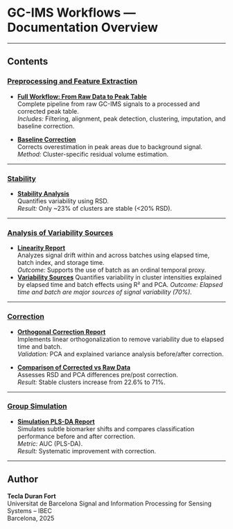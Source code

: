 # GC-IMS Workflows — Documentation Overview

---

## Contents

### [Preprocessing and Feature Extraction](Preprocessing/)

- **[Full Workflow: From Raw Data to Peak Table](Preprocessing/Full_workflow.md)**  
  Complete pipeline from raw GC-IMS signals to a processed and corrected peak table.  
  *Includes:* Filtering, alignment, peak detection, clustering, imputation, and baseline correction.

- **[Baseline Correction](Preprocessing/baseline_correction.md)**  
  Corrects overestimation in peak areas due to background signal.  
  *Method:* Cluster-specific residual volume estimation.


---

### [Stability](Stability/)
- **[Stability Analysis](Stability/stability_analysis.md)**  
  Quantifies variability using RSD.   
  *Result:* Only ~23% of clusters are stable (<20% RSD).

---

### [Analysis of Variability Sources ](Variability_Sources/)
- **[Linearity Report](Variability_Sources/linearity_report.md)**  
  Analyzes signal drift within and across batches using elapsed time, batch index, and storage time.  
  *Outcome:* Supports the use of batch as an ordinal temporal proxy.
- **[Variability Sources](Variability_Sources/variability_sources.md)**
  Quantifies variability in cluster intensities explained by elapsed time and batch effects using R² and PCA.
  *Outcome: Elapsed time and batch are major sources of signal variability (70%).*

---

### [Correction](Correction/)
- **[Orthogonal Correction Report](Correction/orthogonal_correction.md)**  
  Implements linear orthogonalization to remove variability due to elapsed time and batch.  
  *Validation:* PCA and explained variance analysis before/after correction.

- **[Comparison of Corrected vs Raw Data](Correction/correction_stability_comparison.md)**  
  Assesses RSD and PCA differences pre/post correction.  
  *Result:* Stable clusters increase from 22.6% to 71%.

---

### [Group Simulation](Group_Simulation/)
- **[Simulation PLS-DA Report](Group_Simulation/simulation_plsda.md)**  
  Simulates subtle biomarker shifts and compares classification performance before and after correction.  
  *Metric:* AUC (PLS-DA).  
  *Result:* Systematic improvement with correction.

---

## Author

**Tecla Duran Fort**  
Universitat de Barcelona
Signal and Information Processing for Sensing Systems – IBEC  
Barcelona, 2025
